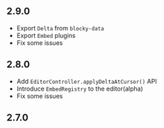 ## 2.9.0

- Export `Delta` from `blocky-data`
- Export `Embed` plugins
- Fix some issues

## 2.8.0

- Add `EditorController.applyDeltaAtCursor()` API
- Introduce `EmbedRegistry` to the editor(alpha)
- Fix some issues

## 2.7.0
